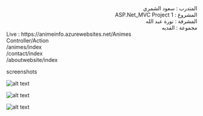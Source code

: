 <div dir=rtl>
المتدرب : سعود الشمري
<br>
المشروع : ASP.Net_MVC Project 1
<br>
المشرفة : نورة عبد الله
<br>
مجموعة : القديه
<br>

</div>
Live : https://animeinfo.azurewebsites.net/Animes
<br>
Controller/Action
<br>
/animes/index
<br>
/contact/index
<br>
/aboutwebsite/index
<br>

screenshots

![alt text](https://i.ibb.co/27fz99P/image.png)


![alt text](https://i.ibb.co/sqPJxRd/image.png)

![alt text](https://i.ibb.co/kJwrPwc/image.png)
<br>

